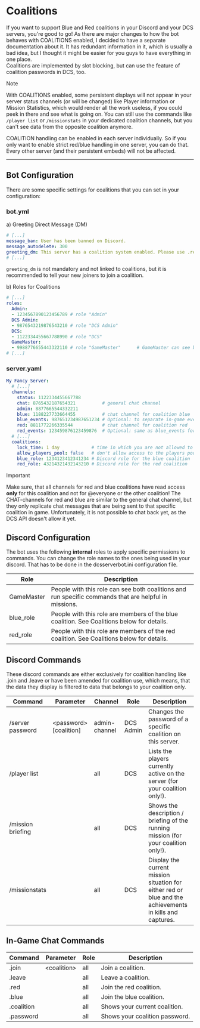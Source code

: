 # Coalitions
If you want to support Blue and Red coalitions in your Discord and your DCS servers, you're good to go!
As there are major changes to how the bot behaves with COALITIONS enabled, I decided to have a separate documentation 
about it. It has redundant information in it, which is usually a bad idea, but I thought it might be easier for you
guys to have everything in one place.<br/>
Coalitions are implemented by slot blocking, but can use the feature of coalition passwords in DCS, too.

> [!NOTE]
> With COALITIONS enabled, some persistent displays will not appear in your server status channels (or will be changed)
> like Player information or Mission Statistics, which would render all the work useless, if you could peek in there and 
> see what is going on. You can still use the commands like `/player list` or `/missionstats` in your dedicated coalition 
> channels, but you can't see data from the opposite coalition anymore.

COALITION handling can be enabled in each server individually. So if you only want to enable strict red/blue 
handling in one server, you can do that. Every other server (and their persistent embeds) will not be affected.  

---
## Bot Configuration
There are some specific settings for coalitions that you can set in your configuration:

### bot.yml
a) Greeting Direct Message (DM)
```yaml
# [...]
message_ban: User has been banned on Discord.
message_autodelete: 300
greeting_dm: This server has a coalition system enabled. Please use .red or .blue in the in-game chat to join a coalition.  
# [...]
```
`greeting_dm` is not mandatory and not linked to coalitions, but it is recommended to tell your new joiners to join a
coalition.

b) Roles for Coalitions
```yaml
# [...]
roles:
  Admin:
  - 1234567890123456789 # role "Admin"
  DCS Admin:
  - 9876543219876543210 # role "DCS Admin"
  DCS:
  - 1122334455667788990 # role "DCS"
  GameMaster:
  - 9988776655443322110 # role "GameMaster"      # GameMaster can see both sides, red and blue and fire specific commands to change the mission situation
# [...]
```

### server.yaml
```yaml
My Fancy Server:
  # [...]
  channels:
    status: 1122334455667788
    chat: 8765432187654321          # general chat channel
    admin: 8877665544332211
    blue: 1188227733664455          # chat channel for coalition blue
    blue_events: 987651234987651234 # Optional: to separate in-game event from chat messages (default: take blue instead).
    red: 8811772266335544           # chat channel for coalition red
    red_events: 123459876123459876  # Optional: same as blue_events for red.
  # [...]
  coalitions:
    lock_time: 1 day            # time in which you are not allowed to move to the opposite coalition after leaving one coalition
    allow_players_pool: false   # don't allow access to the players pool
    blue_role: 1234123412341234 # Discord role for the blue coalition
    red_role: 43214321432143210 # Discord role for the red coalition
```
> [!IMPORTANT]
> Make sure, that all channels for red and blue coalitions have read access **only** for this coalition and not for 
> @everyone or the other coalition! The CHAT-channels for red and blue are similar to the general chat channel, 
> but they only replicate chat messages that are being sent to that specific coalition in game.
> Unfortunately, it is not possible to chat back yet, as the DCS API doesn't allow it yet.

## Discord Configuration
The bot uses the following **internal** roles to apply specific permissions to commands.
You can change the role names to the ones being used in your discord. That has to be done in the dcsserverbot.ini 
configuration file.

| Role       | Description                                                                                                                                         |
|------------|-----------------------------------------------------------------------------------------------------------------------------------------------------|
| GameMaster | People with this role can see both coalitions and run specific commands that are helpful in missions.                                               |
| blue_role  | People with this role are members of the blue coalition. See Coalitions below for details.                                                          |
| red_role   | People with this role are members of the red coalition. See Coalitions below for details.                                                           |

## Discord Commands
These discord commands are either exclusively for coalition handling like .join and .leave or have been amended for 
coalition use, which means, that the data they display is filtered to data that belongs to your coalition only.

| Command           | Parameter                | Channel       | Role                   | Description                                                                                               |
|-------------------|--------------------------|---------------|------------------------|-----------------------------------------------------------------------------------------------------------|
| /server password  | \<password\> [coalition] | admin-channel | DCS Admin              | Changes the password of a specific coalition on this server.                                              |
| /player list      |                          | all           | DCS                    | Lists the players currently active on the server (for your coalition only!).                              |
| /mission briefing |                          | all           | DCS                    | Shows the description / briefing of the running mission (for your coalition only!).                       |
| /missionstats     |                          | all           | DCS                    | Display the current mission situation for either red or blue and the achievements in kills and captures.  |

## In-Game Chat Commands

| Command    | Parameter      | Role | Description                    |
|------------|----------------|------|--------------------------------|
| .join      | \<coalition\>  | all  | Join a coalition.              |
| .leave     |                | all  | Leave a coalition.             |
| .red       |                | all  | Join the red coalition.        |
| .blue      |                | all  | Join the blue coalition.       |
| .coalition |                | all  | Shows your current coalition.  |
| .password  |                | all  | Shows your coalition password. |
